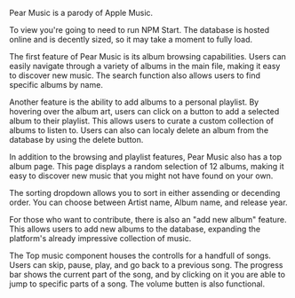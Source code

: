 

Pear Music is a parody of Apple Music. 

To view you're going to need to run NPM Start.
The database is hosted online and is decently sized, so it may take a moment to fully load.

The first feature of Pear Music is its album browsing capabilities. Users can easily navigate through a variety of albums in the main file, making it easy to discover new music. The search function also allows users to find specific albums by name.

Another feature is the ability to add albums to a personal playlist. By hovering over the album art, users can click on a button to add a selected album to their playlist. This allows users to curate a custom collection of albums to listen to. Users can also can localy delete an album from the database by using the delete button.

In addition to the browsing and playlist features, Pear Music also has a top album page. This page displays a random selection of 12 albums, making it easy to discover new music that you might not have found on your own. 

The sorting dropdown allows you to sort in either assending or decending order. You can choose between Artist name, Album name, and release year.

For those who want to contribute, there is also an "add new album" feature. This allows users to add new albums to the database, expanding the platform's already impressive collection of music.

The Top music component houses the controlls for a handfull of songs. Users can skip, pause, play, and go back to a previous song. The progress bar shows the current part of the song, and by clicking on it you are able to jump to specific parts of a song. The volume butten is also functional.

